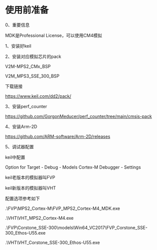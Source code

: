 # 使用前准备
0、重要信息

MDK是Professional License，可以使用CM4模拟

1、安装好keil

2、安装对应模拟芯片的pack

V2M-MPS2_CMx_BSP

V2M_MPS3_SSE_300_BSP

下载链接

https://www.keil.com/dd2/pack/

3、安装perf_counter

https://github.com/GorgonMeducer/perf_counter/tree/main/cmsis-pack

4、安装Arm-2D

https://github.com/ARM-software/Arm-2D/releases

5、调试器配置

keil中配置

Option for Target - Debug - Models Cortex-M Debugger - Settings

keil老版本的模拟器叫FVP

keil新版本的模拟器叫VHT

配置选项参考如下

.\FVP\MPS2_Cortex-M\FVP_MPS2_Cortex-M4_MDK.exe

.\VHT\VHT_MPS2_Cortex-M4.exe

.\FVP\Corstone_SSE-300\models\Win64_VC2017\FVP_Corstone_SSE-300_Ethos-U55.exe

.\VHT\VHT_Corstone_SSE-300_Ethos-U55.exe